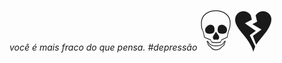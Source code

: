 <i>você é mais fraco do que pensa. #depressão</i>  <span style='font-size:100px;'>&#128128;</span> <span style='font-size:100px;'>&#128148;</span>
